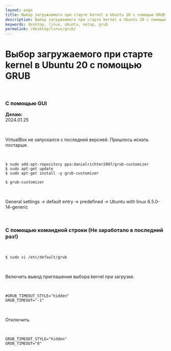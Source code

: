```yaml
---
layout: page
title: Выбор загружаемого при старте kernel в Ubuntu 20 с помощью GRUB
description: Выбор загружаемого при старте kernel в Ubuntu 20 с помощью GRUB
keywords: desktop, linux, ubuntu, setup, grub
permalink: /desktop/linux/grub/
---
```


# Выбор загружаемого при старте kernel в Ubuntu 20 с помощью GRUB

<br/>

### С помощью GUI

**Делаю:**  
2024.01.25

<br/>

VirtualBox не запускался с последней версией. Пришлось искать постарше.

<br/>

```
$ sudo add-apt-repository ppa:danielrichter2007/grub-customizer
$ sudo apt-get update
$ sudo apt-get install -y grub-customizer

$ grub-customizer
```

<br/>

General settings -> default entry -> predefined -> Ubuntu with linux 6.5.0-14-generic

<br/>

### С помощью командной строки (Не заработало в последний раз!)

<br/>

```
$ sudo vi /etc/default/grub
```

<br/>

Включить вывод приглашения выбора kernel при загрузке.

<br/>

```
#GRUB_TIMEOUT_STYLE="hidden"
GRUB_TIMEOUT="-1"
```

<br/>

Отключить

<br/>

```
GRUB_TIMEOUT_STYLE="hidden"
GRUB_TIMEOUT="0"
```
